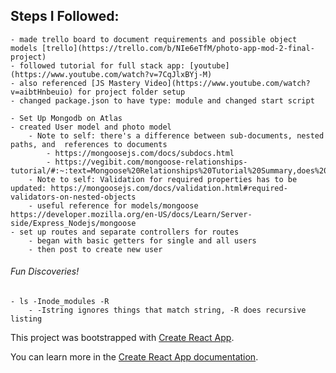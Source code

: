 ## Steps I Followed:
	- made trello board to document requirements and possible object models [trello](https://trello.com/b/NIe6eTfM/photo-app-mod-2-final-project)
	- followed tutorial for full stack app: [youtube](https://www.youtube.com/watch?v=7CqJlxBYj-M)
	- also referenced [JS Mastery Video](https://www.youtube.com/watch?v=aibtHnbeuio) for project folder setup
	- changed package.json to have type: module and changed start script

	- Set Up Mongodb on Atlas
	- created User model and photo model
		- Note to self: there's a difference between sub-documents, nested paths, and  references to documents
			- https://mongoosejs.com/docs/subdocs.html
			- https://vegibit.com/mongoose-relationships-tutorial/#:~:text=Mongoose%20Relationships%20Tutorial%20Summary,does%20with%20a%20relational%20database.
		- Note to self: Validation for required properties has to be updated: https://mongoosejs.com/docs/validation.html#required-validators-on-nested-objects
		- useful reference for models/mongoose https://developer.mozilla.org/en-US/docs/Learn/Server-side/Express_Nodejs/mongoose
	- set up routes and separate controllers for routes
		- began with basic getters for single and all users
		- then post to create new user

###### Fun Discoveries!
	- ls -Inode_modules -R 
		- -Istring ignores things that match string, -R does recursive listing

This project was bootstrapped with [Create React App](https://github.com/facebook/create-react-app).

You can learn more in the [Create React App documentation](https://facebook.github.io/create-react-app/docs/getting-started).